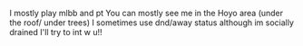  I mostly play mlbb and pt 
 You can mostly see me in the Hoyo area (under the roof/ under trees)
 I sometimes use dnd/away status 
 although im socially drained       I'll try to int w u!!

<!---
S4DE/S4DE is a ✨ special ✨ repository because its `README.md` (this file) appears on your GitHub profile.
You can click the Preview link to take a look at your changes.
--->
